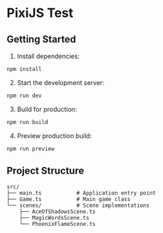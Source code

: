 # PixiJS Test

## Getting Started

1. Install dependencies:
```bash
npm install
```

2. Start the development server:
```bash
npm run dev
```

3. Build for production:
```bash
npm run build
```

4. Preview production build:
```bash
npm run preview
```

## Project Structure

```
src/
├── main.ts           # Application entry point
├── Game.ts           # Main game class
└── scenes/           # Scene implementations
    ├── AceOfShadowsScene.ts
    ├── MagicWordsScene.ts
    └── PhoenixFlameScene.ts
```
